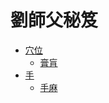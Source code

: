 # 劉師父秘笈

* [穴位](point/README.md)
    * [膏肓](point/point01.md) 
* [手](hand/README.md)
    * [手麻](/hand/hand01.md)
